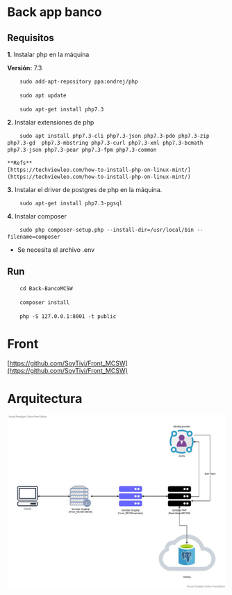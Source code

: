 # Back app banco

## Requisitos

**1.** Instalar php en la máquina

**Versión:** 7.3

```
    sudo add-apt-repository ppa:ondrej/php

    sudo apt update

    sudo apt-get install php7.3

```
**2.** Instalar extensiones de php 

```
    sudo apt install php7.3-cli php7.3-json php7.3-pdo php7.3-zip php7.3-gd  php7.3-mbstring php7.3-curl php7.3-xml php7.3-bcmath php7.3-json php7.3-pear php7.3-fpm php7.3-common
```
    **Refs**
    [https://techviewleo.com/how-to-install-php-on-linux-mint/](https://techviewleo.com/how-to-install-php-on-linux-mint/) 


**3.** Instalar el driver de postgres de php en la máquina.

```
    sudo apt-get install php7.3-pgsql
```

**4.** Instalar composer

```
    sudo php composer-setup.php --install-dir=/usr/local/bin --filename=composer
```

* Se necesita el archivo .env

## Run

```
    cd Back-BancoMCSW

    composer install

    php -S 127.0.0.1:8001 -t public
```

# Front 

[https://github.com/SoyTiyi/Front_MCSW](https://github.com/SoyTiyi/Front_MCSW) 


# Arquitectura

![Arquitectura de la aplicacón](https://github.com/nduran06/Back-BancoMCSW/blob/master/imgs/arqui.jpeg)

